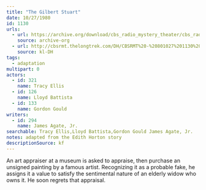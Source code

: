 ```yaml
---
title: "The Gilbert Stuart"
date: 10/27/1980
id: 1130
urls: 
  - url: https://archive.org/download/cbs_radio_mystery_theater/cbs_radio_mystery_theater-1101-1150.zip/cbs_radio_mystery_theater-1101-1150%2Fcbsrmt_1130_the_gilbert_stuart.mp3
    source: archive-org
  - url: http://cbsrmt.thelongtrek.com/DH/CBSRMT%20-%20801027%201130%20The%20Gilbert%20Stuart_dh.mp3
    source: kl-DH
tags: 
  - adaptation
multipart: 0
actors:  
  - id: 321
    name: Tracy Ellis  
  - id: 126
    name: Lloyd Battista  
  - id: 133
    name: Gordon Gould
writers:  
  - id: 294
    name: James Agate, Jr.
searchable: Tracy Ellis,Lloyd Battista,Gordon Gould James Agate, Jr.
notes: adapted from the Edith Horton story
descriptionSource: kf
---
```

An art appraiser at a museum is asked to appraise, then purchase an unsigned painting by a famous artist. Recognizing it as a probable fake, he assigns it a value to satisfy the sentimental nature of an elderly widow who owns it. He soon regrets that appraisal.